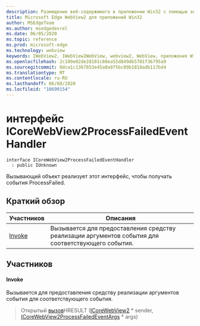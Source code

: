```yaml
---
description: Размещение веб-содержимого в приложении Win32 с помощью элемента управления Microsoft Edge WebView2
title: Microsoft Edge WebView2 для приложений Win32
author: MSEdgeTeam
ms.author: msedgedevrel
ms.date: 06/05/2020
ms.topic: reference
ms.prod: microsoft-edge
ms.technology: webview
keywords: IWebView2, IWebView2WebView, webview2, WebView, приложения Win32, Win32, EDGE, ICoreWebView2, ICoreWebView2Controller, элемент управления "веб-браузер", HTML Edge
ms.openlocfilehash: 2c109e02de28101c88ea55d849db5701f36795a9
ms.sourcegitcommit: 8dca1c1367853e45a0a975bc89b1818adb117bd4
ms.translationtype: MT
ms.contentlocale: ru-RU
ms.lasthandoff: 06/08/2020
ms.locfileid: "10699154"
---
```

# интерфейс ICoreWebView2ProcessFailedEventHandler 

```
interface ICoreWebView2ProcessFailedEventHandler
  : public IUnknown
```

Вызывающий объект реализует этот интерфейс, чтобы получать события ProcessFailed.

## Краткий обзор

 Участников                        | Описания
--------------------------------|---------------------------------------------
[Invoke](#invoke) | Вызывается для предоставления средству реализации аргументов события для соответствующего события.

## Участников

#### Invoke 

Вызывается для предоставления средству реализации аргументов события для соответствующего события.

> Открытый [вызов](#invoke)HRESULT ([ICoreWebView2](icorewebview2.md) * sender, [ICoreWebView2ProcessFailedEventArgs](icorewebview2processfailedeventargs.md) * args)

